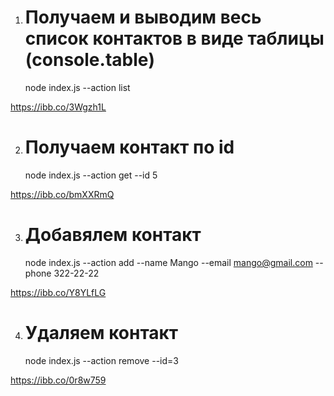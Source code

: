 1. # Получаем и выводим весь список контактов в виде таблицы (console.table)
   node index.js --action list

https://ibb.co/3Wgzh1L

2. # Получаем контакт по id
   node index.js --action get --id 5

https://ibb.co/bmXXRmQ

3. # Добавялем контакт
   node index.js --action add --name Mango --email mango@gmail.com --phone 322-22-22

https://ibb.co/Y8YLfLG

4. # Удаляем контакт
   node index.js --action remove --id=3

https://ibb.co/0r8w759
